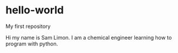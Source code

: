 # hello-world
My first repository

Hi my name is Sam Limon. I am a chemical engineer learning how to program with python.
